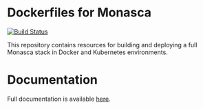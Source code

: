 # Dockerfiles for Monasca

[![Build Status](https://travis-ci.org/monasca/monasca-docker.svg?branch=master)](https://travis-ci.org/monasca/monasca-docker)

This repository contains resources for building and deploying a full Monasca
stack in Docker and Kubernetes environments.

# Documentation

Full documentation is available [here](docs/README.md).
